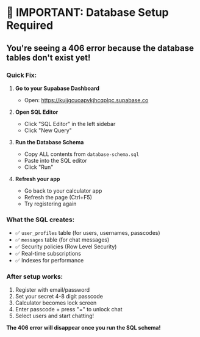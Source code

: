 # 🚨 IMPORTANT: Database Setup Required

## You're seeing a 406 error because the database tables don't exist yet!

### Quick Fix:

1. **Go to your Supabase Dashboard**
   - Open: https://kujjgcuoapvkjhcqplpc.supabase.co

2. **Open SQL Editor**
   - Click "SQL Editor" in the left sidebar
   - Click "New Query"

3. **Run the Database Schema**
   - Copy ALL contents from `database-schema.sql`
   - Paste into the SQL editor
   - Click "Run"

4. **Refresh your app**
   - Go back to your calculator app
   - Refresh the page (Ctrl+F5)
   - Try registering again

### What the SQL creates:
- ✅ `user_profiles` table (for users, usernames, passcodes)
- ✅ `messages` table (for chat messages)
- ✅ Security policies (Row Level Security)
- ✅ Real-time subscriptions
- ✅ Indexes for performance

### After setup works:
1. Register with email/password
2. Set your secret 4-8 digit passcode
3. Calculator becomes lock screen
4. Enter passcode + press "=" to unlock chat
5. Select users and start chatting!

**The 406 error will disappear once you run the SQL schema!**